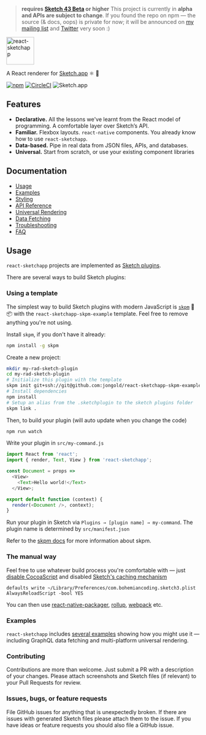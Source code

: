 > **requires [Sketch 43 Beta](https://sketchapp.com/beta/) or higher**
> This project is currently in **alpha and APIs are subject to change**. If you found the repo on npm — the source (& docs, oops) is private for now; it will be announced on <a href="jon.gold/txt">my mailing list</a> and <a href="http://twitter.com/jongold">Twitter</a> very soon :)

<img alt="react-sketchapp" src="https://cloud.githubusercontent.com/assets/591643/22898688/146aea8e-f1dd-11e6-934c-cdbd29b82a0e.png" height="72px" />

A React renderer for [Sketch.app](https://www.sketchapp.com/) :atom_symbol: :gem:

[![npm](https://img.shields.io/npm/v/react-sketchapp.svg)](https://www.npmjs.com/package/react-sketchapp)
[![CircleCI](https://circleci.com/gh/airbnb/react-sketchapp.svg?style=shield&circle-token=6a90e014d72c4b27b87b0fc43ec4590117b466fc)](https://circleci.com/gh/airbnb/react-sketchapp)
![Sketch.app](https://img.shields.io/badge/Sketch.app-43-brightgreen.svg)

## Features

* **Declarative.** All the lessons we've learnt from the React model of programming. A comfortable layer over Sketch’s API.
* **Familiar.** Flexbox layouts. `react-native` components. You already know how to use `react-sketchapp`.
* **Data-based.** Pipe in real data from JSON files, APIs, and databases.
* **Universal.** Start from scratch, or use your existing component libraries

## Documentation

* [Usage](#usage)
* [Examples](/docs/examples.md)
* [Styling](/docs/styling.md)
* [API Reference](/docs/API.md)
* [Universal Rendering](/docs/guides/universal-rendering.md)
* [Data Fetching](/docs/guides/data-fetching.md)
* [Troubleshooting](/docs/troubleshooting.md)
* [FAQ](/docs/FAQ.md)

## Usage
`react-sketchapp` projects are implemented as [Sketch plugins](http://developer.sketchapp.com/).

There are several ways to build Sketch plugins:

### Using a template
The simplest way to build Sketch plugins with modern JavaScript is [`skpm`](https://github.com/sketch-pm/skpm) 💎📦 with the `react-sketchapp-skpm-example` template. Feel free to remove anything you're not using.

Install `skpm`, if you don't have it already:
```bash
npm install -g skpm
```

Create a new project:
```bash
mkdir my-rad-sketch-plugin
cd my-rad-sketch-plugin
# Initialize this plugin with the template
skpm init git+ssh://git@github.com:jongold/react-sketchapp-skpm-example.git
# Install dependencies
npm install
# Setup an alias from the .sketchplugin to the sketch plugins folder
skpm link .
```

Then, to build your plugin (will auto update when you change the code)
```bash
npm run watch
```

Write your plugin in `src/my-command.js`
```js
import React from 'react';
import { render, Text, View } from 'react-sketchapp';

const Document = props =>
  <View>
    <Text>Hello world!</Text>
  </View>;

export default function (context) {
  render(<Document />, context);
}
```

Run your plugin in Sketch via `Plugins → [plugin name] → my-command`. The plugin name is determined by `src/manifest.json`

Refer to the [skpm docs](https://github.com/sketch-pm/skpm) for more information about skpm.

### The manual way

Feel free to use whatever build process you're comfortable with — just [disable CocoaScript](http://developer.sketchapp.com/introduction/plugin-bundles/#disablecocoascriptpreprocessor) and disabled [Sketch's caching mechanism](http://developer.sketchapp.com/introduction/preferences#always-reload-scripts-before-running)
```
defaults write ~/Library/Preferences/com.bohemiancoding.sketch3.plist AlwaysReloadScript -bool YES
```

You can then use [react-native-packager](https://github.com/facebook/react-native/tree/master/packager), [rollup](http://rollupjs.org/), [webpack](https://webpack.github.io/) etc.

### Examples
`react-sketchapp` includes [several examples](examples/) showing how you might use it — including GraphQL data fetching and multi-platform universal rendering.

### Contributing
Contributions are more than welcome. Just submit a PR with a description of your changes. Please attach screenshots and Sketch files (if relevant) to your Pull Requests for review.

### Issues, bugs, or feature requests
File GitHub issues for anything that is unexpectedly broken. If there are issues with generated Sketch files please attach them to the issue. If you have ideas or feature requests you should also file a GitHub issue.
